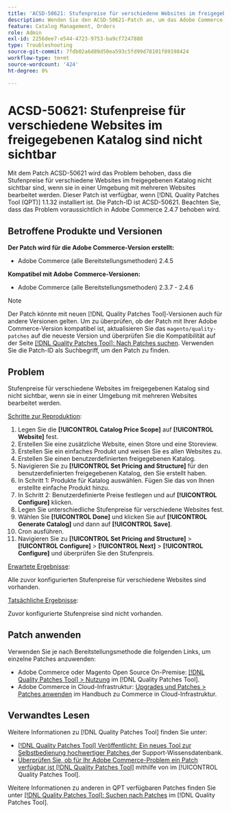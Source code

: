 ```yaml
---
title: 'ACSD-50621: Stufenpreise für verschiedene Websites im freigegebenen Katalog sind nicht sichtbar'
description: Wenden Sie den ACSD-50621-Patch an, um das Adobe Commerce-Problem zu beheben, bei dem die Stufenpreise für verschiedene Websites im freigegebenen Katalog nicht sichtbar sind, wenn Sie sie in einer Umgebung mit mehreren Websites bearbeiten.
feature: Catalog Management, Orders
role: Admin
exl-id: 2256dee7-e544-4723-9753-ba9cf7247880
type: Troubleshooting
source-git-commit: 7fdb02a6d89d50ea593c5fd99d78101f89198424
workflow-type: tm+mt
source-wordcount: '424'
ht-degree: 0%

---
```


# ACSD-50621: Stufenpreise für verschiedene Websites im freigegebenen Katalog sind nicht sichtbar

Mit dem Patch ACSD-50621 wird das Problem behoben, dass die Stufenpreise für verschiedene Websites im freigegebenen Katalog nicht sichtbar sind, wenn sie in einer Umgebung mit mehreren Websites bearbeitet werden. Dieser Patch ist verfügbar, wenn [!DNL Quality Patches Tool (QPT)] 1.1.32 installiert ist. Die Patch-ID ist ACSD-50621. Beachten Sie, dass das Problem voraussichtlich in Adobe Commerce 2.4.7 behoben wird.

## Betroffene Produkte und Versionen

**Der Patch wird für die Adobe Commerce-Version erstellt:**

* Adobe Commerce (alle Bereitstellungsmethoden) 2.4.5

**Kompatibel mit Adobe Commerce-Versionen:**

* Adobe Commerce (alle Bereitstellungsmethoden) 2.3.7 - 2.4.6

>[!NOTE]
>
>Der Patch könnte mit neuen [!DNL Quality Patches Tool]-Versionen auch für andere Versionen gelten. Um zu überprüfen, ob der Patch mit Ihrer Adobe Commerce-Version kompatibel ist, aktualisieren Sie das `magento/quality-patches` auf die neueste Version und überprüfen Sie die Kompatibilität auf der Seite [[!DNL Quality Patches Tool]: Nach Patches suchen](https://experienceleague.adobe.com/tools/commerce-quality-patches/index.html?lang=de). Verwenden Sie die Patch-ID als Suchbegriff, um den Patch zu finden.

## Problem

Stufenpreise für verschiedene Websites im freigegebenen Katalog sind nicht sichtbar, wenn sie in einer Umgebung mit mehreren Websites bearbeitet werden.

<u>Schritte zur Reproduktion</u>:

1. Legen Sie die **[!UICONTROL Catalog Price Scope]** auf **[!UICONTROL Website]** fest.
1. Erstellen Sie eine zusätzliche Website, einen Store und eine Storeview.
1. Erstellen Sie ein einfaches Produkt und weisen Sie es allen Websites zu.
1. Erstellen Sie einen benutzerdefinierten freigegebenen Katalog.
1. Navigieren Sie zu **[!UICONTROL Set Pricing and Structure]** für den benutzerdefinierten freigegebenen Katalog, den Sie erstellt haben.
1. In Schritt 1: Produkte für Katalog auswählen. Fügen Sie das von Ihnen erstellte einfache Produkt hinzu.
1. In Schritt 2: Benutzerdefinierte Preise festlegen und auf **[!UICONTROL Configure]** klicken.
1. Legen Sie unterschiedliche Stufenpreise für verschiedene Websites fest.
1. Wählen Sie **[!UICONTROL Done]** und klicken Sie auf **[!UICONTROL Generate Catalog]** und dann auf **[!UICONTROL Save]**.
1. Cron ausführen.
1. Navigieren Sie zu **[!UICONTROL Set Pricing and Structure]** > **[!UICONTROL Configure]** > **[!UICONTROL Next]** > **[!UICONTROL Configure]** und überprüfen Sie den Stufenpreis.

<u>Erwartete Ergebnisse</u>:

Alle zuvor konfigurierten Stufenpreise für verschiedene Websites sind vorhanden.

<u>Tatsächliche Ergebnisse</u>:

Zuvor konfigurierte Stufenpreise sind nicht vorhanden.

## Patch anwenden

Verwenden Sie je nach Bereitstellungsmethode die folgenden Links, um einzelne Patches anzuwenden:

* Adobe Commerce oder Magento Open Source On-Premise: [[!DNL Quality Patches Tool] > Nutzung](/help/tools/quality-patches-tool/usage.md) im [!DNL Quality Patches Tool].
* Adobe Commerce in Cloud-Infrastruktur: [Upgrades und Patches > Patches anwenden](https://experienceleague.adobe.com/docs/commerce-cloud-service/user-guide/develop/upgrade/apply-patches.html?lang=de) im Handbuch zu Commerce in Cloud-Infrastruktur.

## Verwandtes Lesen

Weitere Informationen zu [!DNL Quality Patches Tool] finden Sie unter:

* [[!DNL Quality Patches Tool] Veröffentlicht: Ein neues Tool zur Selbstbedienung hochwertiger Patches ](https://experienceleague.adobe.com/de/docs/commerce-operations/tools/quality-patches-tool/quality-patches-tool-to-self-serve-quality-patches) der Support-Wissensdatenbank.
* [Überprüfen Sie, ob für Ihr Adobe Commerce-Problem ein Patch verfügbar ist [!DNL Quality Patches Tool]](/help/tools/quality-patches-tool/patches-available-in-qpt/check-patch-for-magento-issue-with-magento-quality-patches.md) mithilfe von im [!UICONTROL Quality Patches Tool].


Weitere Informationen zu anderen in QPT verfügbaren Patches finden Sie unter [[!DNL Quality Patches Tool]: Suchen nach Patches](https://experienceleague.adobe.com/tools/commerce-quality-patches/index.html?lang=de) im [!DNL Quality Patches Tool].
